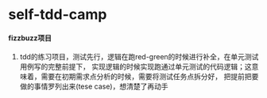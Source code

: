 # self-tdd-camp
#### fizzbuzz项目
1. tdd的练习项目，测试先行，逻辑在跑red-green的时候进行补全，在单元测试用例写的完整前提下，
    实现逻辑的时候实现跑通过单元测试的代码逻辑；这意味着，需要在初期需求点分析的时候，需要将测试任务点拆分好，
    把提前把要做的事情罗列出来(tese case)，想清楚了再动手